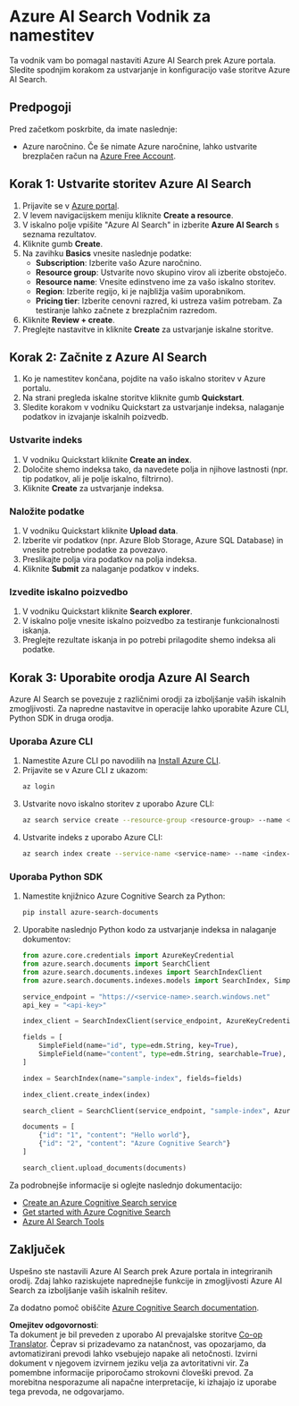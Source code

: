 <!--
CO_OP_TRANSLATOR_METADATA:
{
  "original_hash": "f0ce2d470f3efad6f8c7df376f416a4b",
  "translation_date": "2025-07-12T07:40:47+00:00",
  "source_file": "00-course-setup/AzureSearch.md",
  "language_code": "sl"
}
-->
# Azure AI Search Vodnik za namestitev

Ta vodnik vam bo pomagal nastaviti Azure AI Search prek Azure portala. Sledite spodnjim korakom za ustvarjanje in konfiguracijo vaše storitve Azure AI Search.

## Predpogoji

Pred začetkom poskrbite, da imate naslednje:

- Azure naročnino. Če še nimate Azure naročnine, lahko ustvarite brezplačen račun na [Azure Free Account](https://azure.microsoft.com/free/?wt.mc_id=studentamb_258691).

## Korak 1: Ustvarite storitev Azure AI Search

1. Prijavite se v [Azure portal](https://portal.azure.com/?wt.mc_id=studentamb_258691).
2. V levem navigacijskem meniju kliknite **Create a resource**.
3. V iskalno polje vpišite "Azure AI Search" in izberite **Azure AI Search** s seznama rezultatov.
4. Kliknite gumb **Create**.
5. Na zavihku **Basics** vnesite naslednje podatke:
   - **Subscription**: Izberite vašo Azure naročnino.
   - **Resource group**: Ustvarite novo skupino virov ali izberite obstoječo.
   - **Resource name**: Vnesite edinstveno ime za vašo iskalno storitev.
   - **Region**: Izberite regijo, ki je najbližja vašim uporabnikom.
   - **Pricing tier**: Izberite cenovni razred, ki ustreza vašim potrebam. Za testiranje lahko začnete z brezplačnim razredom.
6. Kliknite **Review + create**.
7. Preglejte nastavitve in kliknite **Create** za ustvarjanje iskalne storitve.

## Korak 2: Začnite z Azure AI Search

1. Ko je namestitev končana, pojdite na vašo iskalno storitev v Azure portalu.
2. Na strani pregleda iskalne storitve kliknite gumb **Quickstart**.
3. Sledite korakom v vodniku Quickstart za ustvarjanje indeksa, nalaganje podatkov in izvajanje iskalnih poizvedb.

### Ustvarite indeks

1. V vodniku Quickstart kliknite **Create an index**.
2. Določite shemo indeksa tako, da navedete polja in njihove lastnosti (npr. tip podatkov, ali je polje iskalno, filtrirno).
3. Kliknite **Create** za ustvarjanje indeksa.

### Naložite podatke

1. V vodniku Quickstart kliknite **Upload data**.
2. Izberite vir podatkov (npr. Azure Blob Storage, Azure SQL Database) in vnesite potrebne podatke za povezavo.
3. Preslikajte polja vira podatkov na polja indeksa.
4. Kliknite **Submit** za nalaganje podatkov v indeks.

### Izvedite iskalno poizvedbo

1. V vodniku Quickstart kliknite **Search explorer**.
2. V iskalno polje vnesite iskalno poizvedbo za testiranje funkcionalnosti iskanja.
3. Preglejte rezultate iskanja in po potrebi prilagodite shemo indeksa ali podatke.

## Korak 3: Uporabite orodja Azure AI Search

Azure AI Search se povezuje z različnimi orodji za izboljšanje vaših iskalnih zmogljivosti. Za napredne nastavitve in operacije lahko uporabite Azure CLI, Python SDK in druga orodja.

### Uporaba Azure CLI

1. Namestite Azure CLI po navodilih na [Install Azure CLI](https://learn.microsoft.com/en-us/cli/azure/install-azure-cli?wt.mc_id=studentamb_258691).
2. Prijavite se v Azure CLI z ukazom:
   ```bash
   az login
   ```
3. Ustvarite novo iskalno storitev z uporabo Azure CLI:
   ```bash
   az search service create --resource-group <resource-group> --name <service-name> --sku Free
   ```
4. Ustvarite indeks z uporabo Azure CLI:
   ```bash
   az search index create --service-name <service-name> --name <index-name> --fields "field1:type, field2:type"
   ```

### Uporaba Python SDK

1. Namestite knjižnico Azure Cognitive Search za Python:
   ```bash
   pip install azure-search-documents
   ```
2. Uporabite naslednjo Python kodo za ustvarjanje indeksa in nalaganje dokumentov:
   ```python
   from azure.core.credentials import AzureKeyCredential
   from azure.search.documents import SearchClient
   from azure.search.documents.indexes import SearchIndexClient
   from azure.search.documents.indexes.models import SearchIndex, SimpleField, edm

   service_endpoint = "https://<service-name>.search.windows.net"
   api_key = "<api-key>"

   index_client = SearchIndexClient(service_endpoint, AzureKeyCredential(api_key))

   fields = [
       SimpleField(name="id", type=edm.String, key=True),
       SimpleField(name="content", type=edm.String, searchable=True),
   ]

   index = SearchIndex(name="sample-index", fields=fields)

   index_client.create_index(index)

   search_client = SearchClient(service_endpoint, "sample-index", AzureKeyCredential(api_key))

   documents = [
       {"id": "1", "content": "Hello world"},
       {"id": "2", "content": "Azure Cognitive Search"}
   ]

   search_client.upload_documents(documents)
   ```

Za podrobnejše informacije si oglejte naslednjo dokumentacijo:

- [Create an Azure Cognitive Search service](https://learn.microsoft.com/en-us/azure/search/search-create-service-portal?wt.mc_id=studentamb_258691)
- [Get started with Azure Cognitive Search](https://learn.microsoft.com/en-us/azure/search/search-get-started-portal?wt.mc_id=studentamb_258691)
- [Azure AI Search Tools](https://learn.microsoft.com/en-us/azure/ai-services/agents/how-to/tools/azure-ai-search?tabs=azurecli%2Cpython&pivots=code-examples?wt.mc_id=studentamb_258691)

## Zaključek

Uspešno ste nastavili Azure AI Search prek Azure portala in integriranih orodij. Zdaj lahko raziskujete naprednejše funkcije in zmogljivosti Azure AI Search za izboljšanje vaših iskalnih rešitev.

Za dodatno pomoč obiščite [Azure Cognitive Search documentation](https://learn.microsoft.com/en-us/azure/search/?wt.mc_id=studentamb_258691).

**Omejitev odgovornosti**:  
Ta dokument je bil preveden z uporabo AI prevajalske storitve [Co-op Translator](https://github.com/Azure/co-op-translator). Čeprav si prizadevamo za natančnost, vas opozarjamo, da avtomatizirani prevodi lahko vsebujejo napake ali netočnosti. Izvirni dokument v njegovem izvirnem jeziku velja za avtoritativni vir. Za pomembne informacije priporočamo strokovni človeški prevod. Za morebitna nesporazume ali napačne interpretacije, ki izhajajo iz uporabe tega prevoda, ne odgovarjamo.
